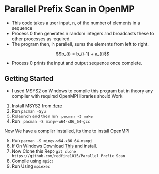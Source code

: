 # Parallel Prefix Scan in OpenMP

- This code takes a user input, n, of the number of elements in a sequence
- Process 0 then generates n random integers and broadcasts these to other processes as required.
- The program then, in parallell, sums the elements from left to right.
<p align=center> $$b_{i} = b_{i-1} + a_{i}$$ </p>

- Process 0 prints the input and output sequence once complete.

## Getting Started
- I used MSYS2 on Windows to compile this program but in theory any compiler with required OpenMPI libraries should Work
1. Install MSYS2 from [Here](https://www.msys2.org/)
2. Run ``` pacman -Syu ```
3. Relaunch and then run ``` pacman -S make```
4. Run ``` pacman -S mingw-w64-x86_64-gcc```

Now We have a compiler installed, its time to install OpenMPI

5. Run ```pacman -S mingw-w64-x86_64-msmpi```
6. If On Windows Download [This](https://www.microsoft.com/en-us/download/details.aspx?id=57467) and install.
7. Now Clone this Repo ```git clone https://github.com/redfire1015/Parallel_Prefix_Scan```
8. Compile using ```mpicc```
9. Run Using ```mpiexec```
